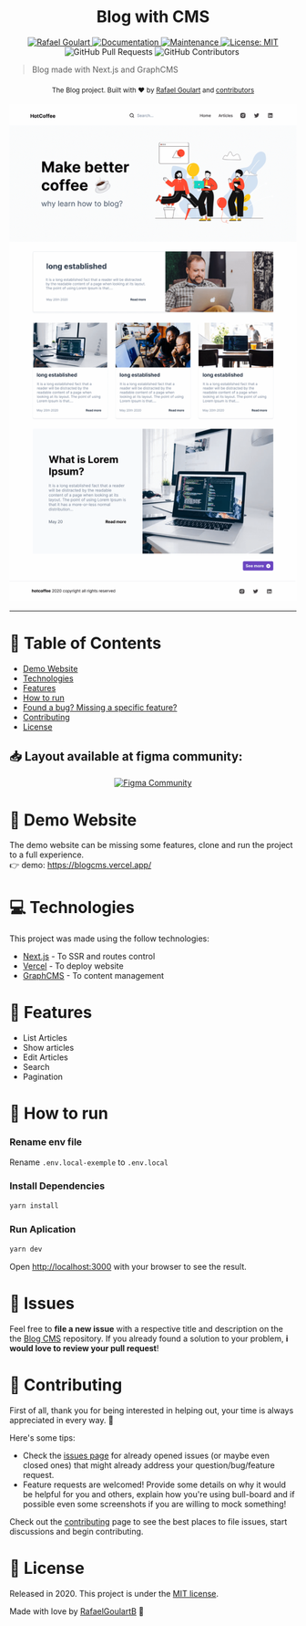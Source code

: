 <h1 align="center">Blog with CMS</h1>

<p align="center">	
   <a href="https://www.linkedin.com/in/rafael-goulartb/">
      <img alt="Rafael Goulart" src="https://img.shields.io/badge/-RafaelGoulartB-FFD900?style=flat&logo=Linkedin&logoColor=white" />
   </a>
  <a href="https://github.com/RafaelGoulartB/blog-cms#readme">
    <img alt="Documentation" src="https://img.shields.io/badge/documentation-yes-FFD900.svg" target="_blank" />
  </a>
  <a href="https://github.com/RafaelGoulartB/blog-cms/graphs/commit-activity">
    <img alt="Maintenance" src="https://img.shields.io/badge/Maintained%3F-yes-FFD900.svg" target="_blank" />
  </a>
  <a href="https://github.com/RafaelGoulartB/blog-cms/blob/master/LICENSE">
    <img alt="License: MIT" src="https://img.shields.io/badge/License-MIT-FFD900.svg" target="_blank" />
  </a>
  <img alt="GitHub Pull Requests" src="https://img.shields.io/github/issues-pr/RafaelGoulartB/blog-cms?color=FFD900" />
  <img alt="GitHub Contributors" src="https://img.shields.io/github/contributors/RafaelGoulartB/blog-cms?color=FFD900" />
  <img alt="" src="https://img.shields.io/github/repo-size/RafaelGoulartB/blog-cms?color=FFD900" />
</p>

> Blog made with Next.js and GraphCMS

<div align="center">
  <sub>The Blog project. Built with ❤︎ by
    <a href="https://github.com/RafaelGoulartB">Rafael Goulart</a> and
    <a href="https://github.com/RafaelGoulartB/blog-cms/graphs/contributors">
      contributors
    </a>
  </sub>
</div>

<br />
<div align="center">
  <img src="./.github/screenshots/screenshot-1.png" width="720">
</div>

---

# :pushpin: Table of Contents

* [Demo Website](#eyes-demo-website)
* [Technologies](#computer-technologies)
* [Features](#rocket-features)
* [How to run](#construction_worker-how-to-run)
* [Found a bug? Missing a specific feature?](#bug-issues)
* [Contributing](#tada-contributing)
* [License](#closed_book-license)

<h2 align="left"> 📥 Layout available at figma community: </h2>
<p align="center">
    <a title="Acess Figma Community" href="https://www.figma.com/community/file/895225371918055740">
        <img alt="Figma Community" src="https://img.shields.io/badge/Figma Community-black?style=flat-square&logo=figma&logoColor=red" width="200px" />
    </a>
</p>

# :eyes: Demo Website
The demo website can be missing some features, clone and run the project to a full experience. <br>
👉  demo: https://blogcms.vercel.app/

# :computer: Technologies
This project was made using the follow technologies:

* [Next.js](https://nextjs.org/) - To SSR and routes control     
* [Vercel](https://vercel.com/) - To deploy website     
* [GraphCMS](https://graphcms.com/) - To content management

# :rocket: Features

- List Articles
- Show articles
- Edit Articles
- Search
- Pagination
  
# :construction_worker: How to run
### Rename env file
Rename `.env.local-exemple` to `.env.local`
### Install Dependencies
```bash
yarn install
```
### Run Aplication
```bash 
yarn dev 
```

Open [http://localhost:3000](http://localhost:3000) with your browser to see the result.
<br>

# :bug: Issues

Feel free to **file a new issue** with a respective title and description on the the [Blog CMS](https://github.com/RafaelGoulartB/blog-cms/issues) repository. If you already found a solution to your problem, **i would love to review your pull request**!

# :tada: Contributing
First of all, thank you for being interested in helping out, your time is always appreciated in every way. :100:

Here's some tips:

* Check the [issues page](https://github.com/RafaelGoulartB/blog-cms/issues) for already opened issues (or maybe even closed ones) that might already address your question/bug/feature request.
* Feature requests are welcomed! Provide some details on why it would be helpful for you and others, explain how you're using bull-board and if possible even some screenshots if you are willing to mock something!

Check out the [contributing](./CONTRIBUTING.md) page to see the best places to file issues, start discussions and begin contributing.

# :closed_book: License

Released in 2020.
This project is under the [MIT license](./LICENSE).

Made with love by [RafaelGoulartB](https://github.com/RafaelGoulartB) 🚀

